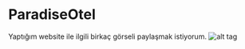 # ParadiseOtel
Yaptığım website ile ilgili birkaç görseli paylaşmak istiyorum.
![alt tag](https://github.com/oktayuyar/ParadiseOtel/images/home_page.png)
